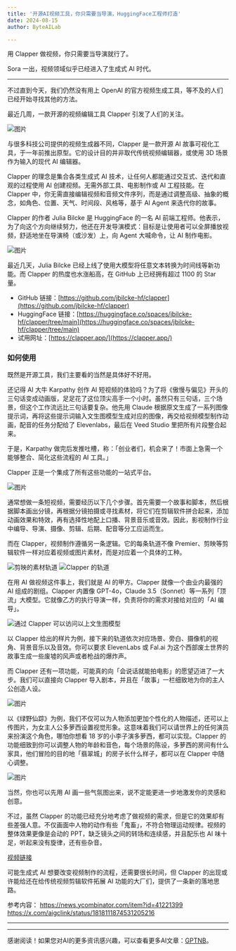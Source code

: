 ```yaml
---
title: '开源AI视频工具，你只需要当导演，HuggingFace工程师打造'
date: 2024-08-15
author: ByteAILab

---
```


用 Clapper 做视频，你只需要当导演就行了。

Sora 一出，视频领域似乎已经进入了生成式 AI 时代。

---
不过直到今天，我们仍然没有用上 OpenAI 的官方视频生成工具，等不及的人们已经开始寻找其他的方法。

最近几周，一款开源的视频编辑工具 Clapper 引发了人们的关注。

![图片](https://mmbiz.qpic.cn/sz_mmbiz_gif/KmXPKA19gWicU8A7GYxHmSuUDrYzIbBkzRowzbaPeChumg7CoeAuCo7YldWYJnRCue0QzV8jBNsL1w8fCMEPyZg/640?wx_fmt=gif&from=appmsg)

与很多科技公司提供的视频生成器不同，Clapper 是一款开源 AI 故事可视化工具，于一年前推出原型。它的设计目的并非取代传统视频编辑器，或使用 3D 场景作为输入的现代 AI 编辑器。

Clapper 的理念是集合各类生成式 AI 技术，让任何人都能通过交互式、迭代和直观的过程使用 AI 创建视频。无需外部工具、电影制作或 AI 工程技能。在 Clapper 中，你无需直接编辑视频和音频文件序列，而是通过调整高级、抽象的概念，如角色、位置、天气、时间段、风格等，基于 AI Agent 来迭代你的故事。

Clapper 的作者 Julia Bilcke 是 HuggingFace 的一名 AI 前端工程师。他表示，为了向这个方向继续努力，他还在开发导演模式：目标是让使用者可以全屏播放视频，舒适地坐在导演椅（或沙发）上，向 Agent 大喊命令，让 AI 制作电影。

![图片](https://mmbiz.qpic.cn/sz_mmbiz_png/KmXPKA19gWicU8A7GYxHmSuUDrYzIbBkzclYkontdrEw5h4Fbjbe5R0OTAO7bWva5MCDN0HwDpicLhibltzfibO2gg/640?wx_fmt=png&from=appmsg)

最近几天，Julia Bilcke 已经上线了使用大模型将任意文本转换为时间线等新功能。而 Clapper 的热度也水涨船高，在 GitHub 上已经拥有超过 1100 的 Star 量。

- GitHub 链接：[https://github.com/jbilcke-hf/clapper](https://github.com/jbilcke-hf/clapper)
- HuggingFace 链接：[https://huggingface.co/spaces/jbilcke-hf/clapper/tree/main](https://huggingface.co/spaces/jbilcke-hf/clapper/tree/main)
- 试用网址：[https://clapper.app/](https://clapper.app/)

### 如何使用

既然是开源工具，我们主要看的当然是具体好不好用。

还记得 AI 大牛 Karpathy 创作 AI 短视频的体验吗？为了将《傲慢与偏见》开头的三句话变成动画版，足足花了这位顶尖高手一个小时。虽然只有三句话，三个场景，但这个工作流远比三句话要复杂。他先用 Claude 根据原文生成了一系列图像提示词，再将这些提示词输入文生图模型生成对应的图像，再交给视频模型制作动画，配音的任务分配给了 Elevenlabs，最后在 Veed Studio 里把所有片段整合起来。

于是，Karpathy 做完后发推吐槽，称：「创业者们，机会来了！市面上急需一个能够整合、简化这些流程的 AI 工具。」

Clapper 正是一个集成了所有这些功能的一站式平台。

![图片](https://mmbiz.qpic.cn/sz_mmbiz_png/KmXPKA19gWicU8A7GYxHmSuUDrYzIbBkzMafMHpJIN1qS9ur9cXoFk0CMSHpKQIN8hy6uv1Tbictg1yQXVaLX3EQ/640?wx_fmt=png&from=appmsg)

通常想做一条短视频，需要经历以下几个步骤。首先需要一个故事和脚本，然后根据脚本画出分镜，再根据分镜拍摄或寻找素材，将它们在剪辑软件拼合起来，添加动画效果和特效，再有选择性地配上口播、背景音乐或音效。因此，影视制作行业中编导、导演、摄像、剪辑、后期、配音等分工应运而生。

而在 Clapper，视频制作遵循另一条逻辑。它的每条轨道不像 Premier、剪映等剪辑软件一样对应着视频或图片素材，而是对应着一个具体的工种。

![剪映的素材轨道](https://mmbiz.qpic.cn/sz_mmbiz_png/KmXPKA19gWicU8A7GYxHmSuUDrYzIbBkz8udCNeiaXDcc3OufFlUAqGfkoydAicC2A267ebl3xYTtoW4rvNdqsVow/640?wx_fmt=png&from=appmsg)
![Clapper 的轨道](https://mmbiz.qpic.cn/sz_mmbiz_png/KmXPKA19gWicU8A7GYxHmSuUDrYzIbBkzSVPfR7UEb2cPyiceqKNsFc5PwekYEGE2xpJ6v6s5LMTm3oLYC4eXAKQ/640?wx_fmt=png&from=appmsg)

在用 AI 做视频这件事上，我们就是 AI 的甲方。Clapper 就像一个由业内最强的 AI 组成的剧组。Clapper 内置像 GPT-4o，Claude 3.5（Sonnet）等一系列「顶流」大模型。它就像乙方的执行导演一样，负责将你的需求对接给对应的「AI 编导」。

![通过 Clapper 可以访问以上文生图模型](https://mmbiz.qpic.cn/sz_mmbiz_png/KmXPKA19gWicU8A7GYxHmSuUDrYzIbBkzyBSsEut65R4mLlt0WJl2Qicg3DcTpZyjydM0dnpmI0TYgnap8ZKibEvw/640?wx_fmt=png&from=appmsg)

以 Clapper 给出的样片为例，接下来的轨道依次对应场景、旁白、摄像机的视角、背景音乐以及音效。你可以要求 ElevenLabs 或 Fal.ai 为这个西部废土世界的故事生成一些废墟的风声或者枪战的爆炸声。

而 Clapper 还有一项功能，可能真的向「会说话就能拍电影」的愿望迈进了一大步。我们可以直接向 Clapper 导入剧本，并且在「故事」一栏细致地为你的主人公创造人设。

![图片](https://mmbiz.qpic.cn/sz_mmbiz_png/KmXPKA19gWicU8A7GYxHmSuUDrYzIbBkzF6cTaRGSSiagSjKcZR98bkRnaKDRZ3Bra40p7ibCHOibo4AjMq7uTGZnw/640?wx_fmt=png&from=appmsg)

以《绿野仙踪》为例，我们不仅可以为人物添加更加个性化的人物描述，还可以上传图片，为女主人公多萝西设置视觉形象。这意味着我们可以请世界上的任何演员来扮演这个角色，哪怕你想看 18 岁的小李子演多萝西，都可以实现。Clapper 的功能细致到你可以调整人物的年龄和音色，每个场景的陈设，多萝西的房间有什么家具，他们冒险的目的地「翡翠城」的房子长什么样子，都可以在 Clapper 中随心调整。

![图片](https://mmbiz.qpic.cn/sz_mmbiz_png/KmXPKA19gWicU8A7GYxHmSuUDrYzIbBkzaYl7jar2YfNvyAvOfAsetPPyGjyNFc96Q54QvwVl9O7W5JPvJ2BNXA/640?wx_fmt=png&from=appmsg)

当然，你也可以先用 AI 画一些气氛图出来，说不定能更进一步地激发你的灵感和创意。

不过，虽然 Clapper 的功能已经充分地考虑了做视频的需求，但是它的效果却有些差强人意。不仅画面中人物的动作有些「鬼畜」，不符合物理运动规律。视频的整体效果更像是会动的 PPT，缺乏镜头之间的转场和连续感，并且配乐也 AI 味十足，听起来没有旋律，还有些杂音。

[视频链接](https://mp.weixin.qq.com/s/ULWoggZpFcyyVp9ViFLPQg)

可能生成式 AI 想要改变视频制作的流程，还需要很长时间，但 Clapper 的出现或许能给还在给传统视频剪辑软件拓展 AI 功能的大厂们，提供了一条新的落地思路。

参考内容：
https://news.ycombinator.com/item?id=41221399
https://x.com/aigclink/status/1818111874531205216

---
---
感谢阅读！如果您对AI的更多资讯感兴趣，可以查看更多AI文章：[GPTNB](https://gptnb.com)。